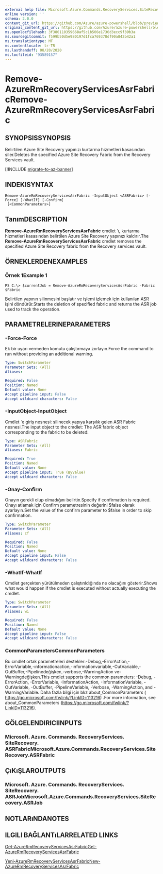 ```yaml
---
external help file: Microsoft.Azure.Commands.RecoveryServices.SiteRecovery.dll-Help.xml
online version: ''
schema: 2.0.0
content_git_url: https://github.com/Azure/azure-powershell/blob/preview/src/ResourceManager/RecoveryServices.SiteRecovery/Commands.RecoveryServices.SiteRecovery/help/Remove-AzureRmRecoveryServicesAsrFabric.md
original_content_git_url: https://github.com/Azure/azure-powershell/blob/preview/src/ResourceManager/RecoveryServices.SiteRecovery/Commands.RecoveryServices.SiteRecovery/help/Remove-AzureRmRecoveryServicesAsrFabric.md
ms.openlocfilehash: 3f380110359668af5c1b506e1736d3ecc9f39b3a
ms.sourcegitcommit: f599b50d5e980197d1fca769378df90a842b42a1
ms.translationtype: MT
ms.contentlocale: tr-TR
ms.lasthandoff: 08/20/2020
ms.locfileid: "93589157"
---
```

# <span data-ttu-id="945d7-101">Remove-AzureRmRecoveryServicesAsrFabric</span><span class="sxs-lookup"><span data-stu-id="945d7-101">Remove-AzureRmRecoveryServicesAsrFabric</span></span>

## <span data-ttu-id="945d7-102">SYNOPSIS</span><span class="sxs-lookup"><span data-stu-id="945d7-102">SYNOPSIS</span></span>
<span data-ttu-id="945d7-103">Belirtilen Azure Site Recovery yapınızı kurtarma hizmetleri kasasından siler.</span><span class="sxs-lookup"><span data-stu-id="945d7-103">Deletes the specified Azure Site Recovery Fabric from the Recovery Services vault.</span></span>

[!INCLUDE [migrate-to-az-banner](../../includes/migrate-to-az-banner.md)]

## <span data-ttu-id="945d7-104">INDEKI</span><span class="sxs-lookup"><span data-stu-id="945d7-104">SYNTAX</span></span>

```
Remove-AzureRmRecoveryServicesAsrFabric -InputObject <ASRFabric> [-Force] [-WhatIf] [-Confirm]
 [<CommonParameters>]
```

## <span data-ttu-id="945d7-105">Tanım</span><span class="sxs-lookup"><span data-stu-id="945d7-105">DESCRIPTION</span></span>
<span data-ttu-id="945d7-106">**Remove-AzureRmRecoveryServicesAsrFabric** cmdlet 'ı, kurtarma hizmetleri kasasından belirtilen Azure Site Recovery yapınızı kaldırır.</span><span class="sxs-lookup"><span data-stu-id="945d7-106">The **Remove-AzureRmRecoveryServicesAsrFabric** cmdlet removes the specified Azure Site Recovery fabric from the Recovery services vault.</span></span>

## <span data-ttu-id="945d7-107">ÖRNEKLERDEN</span><span class="sxs-lookup"><span data-stu-id="945d7-107">EXAMPLES</span></span>

### <span data-ttu-id="945d7-108">Örnek 1</span><span class="sxs-lookup"><span data-stu-id="945d7-108">Example 1</span></span>
```
PS C:\> $currentJob = Remove-AzureRmRecoveryServicesAsrFabric -Fabric $Fabric
```

<span data-ttu-id="945d7-109">Belirtilen yapının silinmesini başlatır ve işlemi izlemek için kullanılan ASR işini döndürür.</span><span class="sxs-lookup"><span data-stu-id="945d7-109">Starts the deletion of specified fabric and returns the ASR job used to track the operation.</span></span>

## <span data-ttu-id="945d7-110">PARAMETRELERINE</span><span class="sxs-lookup"><span data-stu-id="945d7-110">PARAMETERS</span></span>

### <span data-ttu-id="945d7-111">-Force</span><span class="sxs-lookup"><span data-stu-id="945d7-111">-Force</span></span>
<span data-ttu-id="945d7-112">Ek bir uyarı vermeden komutu çalıştırmaya zorlayın.</span><span class="sxs-lookup"><span data-stu-id="945d7-112">Force the command to run without providing an additional warning.</span></span>

```yaml
Type: SwitchParameter
Parameter Sets: (All)
Aliases: 

Required: False
Position: Named
Default value: None
Accept pipeline input: False
Accept wildcard characters: False
```

### <span data-ttu-id="945d7-113">-InputObject</span><span class="sxs-lookup"><span data-stu-id="945d7-113">-InputObject</span></span>
<span data-ttu-id="945d7-114">Cmdlet 'e giriş nesnesi: silinecek yapıya karşılık gelen ASR Fabric nesnesi.</span><span class="sxs-lookup"><span data-stu-id="945d7-114">The input object to the cmdlet: The ASR fabric object corresponding to the fabric to be deleted.</span></span>

```yaml
Type: ASRFabric
Parameter Sets: (All)
Aliases: Fabric

Required: True
Position: Named
Default value: None
Accept pipeline input: True (ByValue)
Accept wildcard characters: False
```

### <span data-ttu-id="945d7-115">-Onay</span><span class="sxs-lookup"><span data-stu-id="945d7-115">-Confirm</span></span>
<span data-ttu-id="945d7-116">Onayın gerekli olup olmadığını belirtin.</span><span class="sxs-lookup"><span data-stu-id="945d7-116">Specify if confirmation is required.</span></span> <span data-ttu-id="945d7-117">Onayı atlamak için Confirm parametresinin değerini $false olarak ayarlayın.</span><span class="sxs-lookup"><span data-stu-id="945d7-117">Set the value of the confirm parameter to $false in order to skip confirmation.</span></span>

```yaml
Type: SwitchParameter
Parameter Sets: (All)
Aliases: cf

Required: False
Position: Named
Default value: None
Accept pipeline input: False
Accept wildcard characters: False
```

### <span data-ttu-id="945d7-118">-WhatIf</span><span class="sxs-lookup"><span data-stu-id="945d7-118">-WhatIf</span></span>
<span data-ttu-id="945d7-119">Cmdlet gerçekten yürütülmeden çalıştırıldığında ne olacağını gösterir.</span><span class="sxs-lookup"><span data-stu-id="945d7-119">Shows what would happen if the cmdlet is executed without actually executing the cmdlet.</span></span>

```yaml
Type: SwitchParameter
Parameter Sets: (All)
Aliases: wi

Required: False
Position: Named
Default value: None
Accept pipeline input: False
Accept wildcard characters: False
```

### <span data-ttu-id="945d7-120">CommonParameters</span><span class="sxs-lookup"><span data-stu-id="945d7-120">CommonParameters</span></span>
<span data-ttu-id="945d7-121">Bu cmdlet ortak parametreleri destekler:-Debug,-ErrorAction,-ErrorVariable,-ınformationaction,-ınformationvariable,-OutVariable,-OutBuffer,-Pipelinedeğişken,-verbose,-WarningAction ve-Warningdeğişken.</span><span class="sxs-lookup"><span data-stu-id="945d7-121">This cmdlet supports the common parameters: -Debug, -ErrorAction, -ErrorVariable, -InformationAction, -InformationVariable, -OutVariable, -OutBuffer, -PipelineVariable, -Verbose, -WarningAction, and -WarningVariable.</span></span> <span data-ttu-id="945d7-122">Daha fazla bilgi için bkz about_CommonParameters ( https://go.microsoft.com/fwlink/?LinkID=113216) .</span><span class="sxs-lookup"><span data-stu-id="945d7-122">For more information, see about_CommonParameters (https://go.microsoft.com/fwlink/?LinkID=113216).</span></span>

## <span data-ttu-id="945d7-123">GÖLGELENDIRICI</span><span class="sxs-lookup"><span data-stu-id="945d7-123">INPUTS</span></span>

### <span data-ttu-id="945d7-124">Microsoft. Azure. Commands. RecoveryServices. SiteRecovery. ASRFabric</span><span class="sxs-lookup"><span data-stu-id="945d7-124">Microsoft.Azure.Commands.RecoveryServices.SiteRecovery.ASRFabric</span></span>

## <span data-ttu-id="945d7-125">ÇıKıŞLAR</span><span class="sxs-lookup"><span data-stu-id="945d7-125">OUTPUTS</span></span>

### <span data-ttu-id="945d7-126">Microsoft. Azure. Commands. RecoveryServices. SiteRecovery. ASRJob</span><span class="sxs-lookup"><span data-stu-id="945d7-126">Microsoft.Azure.Commands.RecoveryServices.SiteRecovery.ASRJob</span></span>

## <span data-ttu-id="945d7-127">NOTLARıNDA</span><span class="sxs-lookup"><span data-stu-id="945d7-127">NOTES</span></span>

## <span data-ttu-id="945d7-128">ILGILI BAĞLANTıLAR</span><span class="sxs-lookup"><span data-stu-id="945d7-128">RELATED LINKS</span></span>

[<span data-ttu-id="945d7-129">Get-AzureRmRecoveryServicesAsrFabric</span><span class="sxs-lookup"><span data-stu-id="945d7-129">Get-AzureRmRecoveryServicesAsrFabric</span></span>](./Get-AzureRmRecoveryServicesAsrFabric.md)

[<span data-ttu-id="945d7-130">Yeni-AzureRmRecoveryServicesAsrFabric</span><span class="sxs-lookup"><span data-stu-id="945d7-130">New-AzureRmRecoveryServicesAsrFabric</span></span>](./New-AzureRmRecoveryServicesAsrFabric.md)
